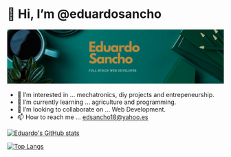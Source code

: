 # 👋 Hi, I’m @eduardosancho

![banner](https://github.com/eduardosancho/eduardosancho/blob/main/Simple%20Work%20LinkedIn%20Banner.png?raw=true)

- 👀 I’m interested in ... mechatronics, diy projects and entrepeneurship.
- 🌱 I’m currently learning ... agriculture and programming.
- 💞️ I’m looking to collaborate on ... Web Development.
- 📫 How to reach me ... edsancho18@yahoo.es

[![Eduardo's GitHub stats](https://github-readme-stats.vercel.app/api?username=eduardosancho)](https://github.com/eduardosancho/github-readme-stats)

[![Top Langs](https://github-readme-stats.vercel.app/api/top-langs/?username=eduardosancho)](https://github.com/eduardosancho/github-readme-stats)

<!---
eduardosancho/eduardosancho is a ✨ special ✨ repository because its `README.md` (this file) appears on your GitHub profile.
You can click the Preview link to take a look at your changes.
--->
